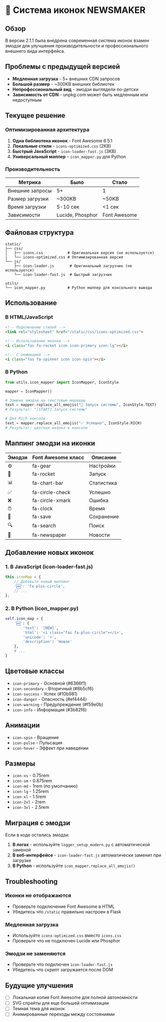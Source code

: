 # 🎨 Система иконок NEWSMAKER

## Обзор

В версии 2.1.1 была внедрена современная система иконок взамен эмодзи для улучшения производительности и профессионального внешнего вида интерфейса.

## Проблемы с предыдущей версией

- **Медленная загрузка** - 5+ внешних CDN запросов
- **Большой размер** - ~300KB внешних библиотек
- **Непрофессиональный вид** - эмодзи выглядели по-детски
- **Зависимость от CDN** - unpkg.com может быть медленным или недоступным

## Текущее решение

### Оптимизированная архитектура

1. **Одна библиотека иконок** - Font Awesome 6.5.1
2. **Локальные стили** - `icons-optimized.css` (2KB)
3. **Быстрый JavaScript** - `icon-loader-fast.js` (3KB)
4. **Универсальный маппер** - `icon_mapper.py` для Python

### Производительность

| Метрика | Было | Стало |
|---------|------|-------|
| Внешние запросы | 5+ | 1 |
| Размер загрузки | ~300KB | ~50KB |
| Время загрузки | 5-10 сек | <1 сек |
| Зависимости | Lucide, Phosphor | Font Awesome |

## Файловая структура

```
static/
├── css/
│   ├── icons.css           # Оригинальная версия (не используется)
│   └── icons-optimized.css # Оптимизированная версия
└── js/
    ├── icon-loader.js       # Оригинальный загрузчик (не используется)
    └── icon-loader-fast.js  # Быстрый загрузчик

utils/
└── icon_mapper.py          # Python маппер для консольного вывода
```

## Использование

### В HTML/JavaScript

```html
<!-- Подключение стилей -->
<link rel="stylesheet" href="/static/css/icons-optimized.css">

<!-- Использование иконки -->
<i class="fas fa-rocket icon icon-primary icon-lg"></i>

<!-- С анимацией -->
<i class="fas fa-spinner icon icon-spin"></i>
```

### В Python

```python
from utils.icon_mapper import IconMapper, IconStyle

mapper = IconMapper()

# Замена эмодзи на текстовые маркеры
text = mapper.replace_all_emojis("🚀 Запуск системы", IconStyle.TEXT)
# Результат: "[START] Запуск системы"

# Для Rich консоли
text = mapper.replace_all_emojis("✅ Успешно", IconStyle.RICH)
# Результат: цветная иконка в консоли
```

## Маппинг эмодзи на иконки

| Эмодзи | Font Awesome класс | Описание |
|--------|-------------------|----------|
| ⚙️ | fa-gear | Настройки |
| 🚀 | fa-rocket | Запуск |
| 📊 | fa-chart-bar | Статистика |
| ✅ | fa-circle-check | Успешно |
| ❌ | fa-circle-xmark | Ошибка |
| ⏰ | fa-clock | Время |
| 💾 | fa-save | Сохранение |
| 🔍 | fa-search | Поиск |
| 📰 | fa-newspaper | Новости |

## Добавление новых иконок

### 1. В JavaScript (icon-loader-fast.js)

```javascript
this.iconMap = {
    // Добавьте новый маппинг
    '🆕': 'fa-plus-circle',
    // ...
};
```

### 2. В Python (icon_mapper.py)

```python
self.icon_map = {
    '🆕': {
        'text': '[NEW]',
        'html': '<i class="fas fa-plus-circle"></i>',
        'unicode': '+',
        'description': 'Новое'
    },
    # ...
}
```

## Цветовые классы

- `icon-primary` - Основной (#6366f1)
- `icon-secondary` - Вторичный (#8b5cf6)
- `icon-success` - Успех (#10b981)
- `icon-danger` - Опасность (#ef4444)
- `icon-warning` - Предупреждение (#f59e0b)
- `icon-info` - Информация (#3b82f6)

## Анимации

- `icon-spin` - Вращение
- `icon-pulse` - Пульсация
- `icon-hover` - Эффект при наведении

## Размеры

- `icon-xs` - 0.75rem
- `icon-sm` - 0.875rem
- `icon-md` - 1rem (по умолчанию)
- `icon-lg` - 1.25rem
- `icon-xl` - 1.5rem
- `icon-2xl` - 2rem
- `icon-3xl` - 2.5rem

## Миграция с эмодзи

Если в коде остались эмодзи:

1. **В логах** - используйте `logger_setup_modern.py` с автоматической заменой
2. **В веб-интерфейсе** - `icon-loader-fast.js` автоматически заменит при загрузке
3. **В Python** - используйте `icon_mapper.replace_all_emojis()`

## Troubleshooting

### Иконки не отображаются
- Проверьте подключение Font Awesome в HTML
- Убедитесь что `/static` правильно настроен в Flask

### Медленная загрузка
- Используйте `icons-optimized.css` вместо `icons.css`
- Проверьте что не подключен Lucide или Phosphor

### Эмодзи не заменяются
- Проверьте что подключен `icon-loader-fast.js`
- Убедитесь что скрипт загружается после DOM

## Будущие улучшения

- [ ] Локальная копия Font Awesome для полной автономности
- [ ] SVG спрайты для еще большей оптимизации
- [ ] Темная тема для иконок
- [ ] Анимированные переходы между состояниями